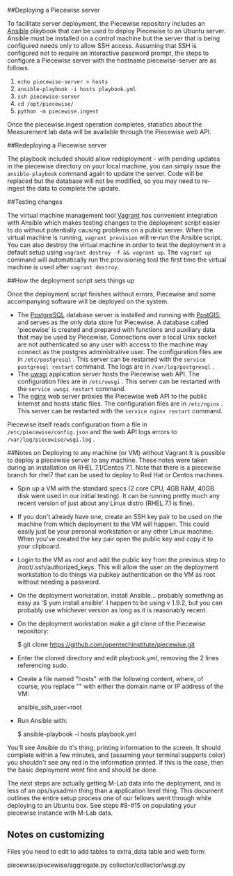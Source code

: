 ##Deploying a Piecewise server

To facilitate server deployment, the Piecewise repository includes an [Ansible](http://ansible.com/) playbook that can be used to deploy Piecewise to an Ubuntu server.
Ansible must be installed on a control machine but the server that is being configured needs only to allow SSH access.
Assuming that SSH is configured not to require an interactive password prompt, the steps to configure a Piecewise server with the hostname piecewise-server are as follows.

  1. `echo piecewise-server > hosts`
  1. `ansible-playbook -i hosts playbook.yml`
  1. `ssh piecewise-server`
  1. `cd /opt/piecewise/`
  1. `python -m piecewise.ingest`

Once the piecewise.ingest operation completes, statistics about the Measurement lab data will be available through the Piecewise web API.

##Redeploying a Piecewise server

The playbook included should allow redeployment - with pending updates in the piecewise directory on your local machine, you can simply issue the `ansible-playbook` command again to update the server.
Code will be replaced but the database will not be modified, so you may need to re-ingest the data to complete the update.

##Testing changes

The virtual machine management tool [Vagrant](http://vagrantup.com/) has convenient integration with Ansible which makes testing changes to the deployment script easier to do without potentially causing problems on a public server.
When the virtual machine is running, `vagrant provision` will re-run the Ansible script.
You can also destroy the virtual machine in order to test the deployment in a default setup using `vagrant destroy -f && vagrant up`.
The `vagrant up` command will automatically run the provisioning tool the first time the virtual machine is used after `vagrant destroy`.

##How the deployment script sets things up

Once the deployment script finishes without errors, Piecewise and some accompanying software will be deployed on the system.

  *  The [PostgreSQL](http://postgresql.org/) database server is installed and running with [PostGIS](http://postgis.net/), and serves as the only data store for Piecewise.
     A database called 'piecewise' is created and prepared with functions and auxiliary data that may be used by Piecewise.
     Connections over a local Unix socket are not authenticated so any user with access to the machine may connect as the postgres administrative user.
     The configuration files are in `/etc/postgresql` .
     This server can be restarted with the `service postgresql restart` command.
     The logs are in `/var/log/postgresql` .
  *  The [uwsgi](http://uwsgi-docs.readthedocs.org/en/latest/) application server hosts the Piecewise web API.
     The configuration files are in `/etc/uwsgi` .
     This server can be restarted with the `service uwsgi restart` command.
  *  The [nginx](http://nginx.org/) web server proxies the Piecewise web API to the public Internet and hosts static files.
     The configuration files are in `/etc/nginx` .
     This server can be restarted with the `service nginx restart` command.

Piecewise itself reads configuration from a file in `/etc/piecewise/config.json` and the web API logs errors to `/var/log/piecewise/wsgi.log` .

##Notes on Deploying to any machine (or VM) without Vagrant
It is possible to deploy a piecewise server to any machine. These notes were taken during an installation on RHEL 7.1/Centos 7.1. Note that there is a piecewise branch for rhel7 that can be used to deploy to Red Hat or Centos machines.
  * Spin up a VM with the standard specs (2 core CPU, 4GB RAM, 40GB disk were used in our initial testing). It can be running pretty much any recent version of just about any Linux distro (RHEL 7.1 is fine).
  * If you don't already have one, create an SSH key pair to be used on the machine from which deployment to the VM will happen. This could easily just be your personal workstation or any other Linux machine. When you've created the key pair open the public key and copy it to your clipboard.
  * Login to the VM as root and add the public key from the previous step to /root/.ssh/authorized_keys. This will allow the user on the deployment workstation to do things via pubkey authentication on the VM as root without needing a password.
  * On the deployment workstation, install Ansible... probably something as easy as '$ yum install ansible'. I happen to be using v 1.9.2, but you can probably use whichever version as long as it is reasonably recent.
  * On the deployment workstation make a git clone of the Piecewise repository:

    $ git clone https://github.com/opentechinstitute/piecewise.git

  * Enter the cloned directory and edit playbook.yml, removing the 2 lines referencing sudo.
  * Create a file named "hosts" with the following content, where, of course, you replace "<ip or name of VM>" with either the domain name or IP address of the VM:

    <ip or name of VM> ansible_ssh_user=root

  * Run Ansible with:

    $ ansible-playbook -i hosts playbook.yml

You'll see Ansible do it's thing, printing information to the screen. It should complete within a few minutes, and (assuming your terminal supports color) you shouldn't see any red in the information printed. If this is the case, then the basic deployment went fine and should be done.

The next steps are actually getting M-Lab data into the deployment, and is less of an ops/sysadmin thing than a application level thing. This document outlines the entire setup process one of our fellows went through while deploying to an Ubuntu box. See steps #8-#15 on populating your piecewise instance with M-Lab data.

## Notes on customizing
Files you need to edit to add tables to extra_data table and web form:

piecewise/piecewise/aggregate.py
collector/collector/wsgi.py
